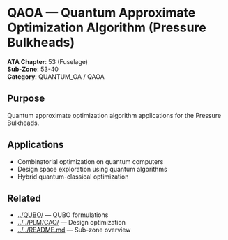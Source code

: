 # QAOA — Quantum Approximate Optimization Algorithm (Pressure Bulkheads)

**ATA Chapter**: 53 (Fuselage)  
**Sub-Zone**: 53-40  
**Category**: QUANTUM_OA / QAOA

## Purpose

Quantum approximate optimization algorithm applications for the Pressure Bulkheads.

## Applications

- Combinatorial optimization on quantum computers
- Design space exploration using quantum algorithms
- Hybrid quantum-classical optimization

## Related

- [../QUBO/](../QUBO/) — QUBO formulations
- [../../PLM/CAO/](../../PLM/CAO/) — Design optimization
- [../../README.md](../../README.md) — Sub-zone overview

